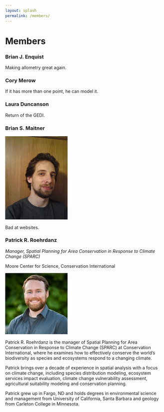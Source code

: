 ```yaml
---
layout: splash
permalink: /members/
---
```


# Members

### Brian J. Enquist
Making allometry great again.

### Cory Merow
If it has more than one point, he can model it.

### Laura Duncanson
Return of the GEDI.

### Brian S. Maitner

<img src="https://github.com/Biodiversity-Forecasting-Institute/biofi.github.io/blob/master/assets/images/Maitner_1.jpg?raw=true" alt="Brian" width=200 />

Bad at websites.

### Patrick R. Roehrdanz
*Manager, Spatial Planning for Area Conservation in Response to Climate Change (SPARC)*

Moore Center for Science, Conservation International

<img src="https://github.com/Biodiversity-Forecasting-Institute/biofi.github.io/blob/master/assets/images/Roehrdanz.jpg?raw=true" alt="Patrick" width=200 />

Patrick R. Roehrdanz is the manager of Spatial Planning for Area Conservation in Response to Climate Change (SPARC) at Conservation International, where he examines how to effectively conserve the world’s biodiversity as species and ecosystems respond to a changing climate.  

Patrick brings over a decade of experience in spatial analysis with a focus on climate change, including species distribution modeling, ecosystem services impact evaluation, climate change vulnerability assessment, agricultural suitability modeling and conservation planning.   

Patrick grew up in Fargo, ND and holds degrees in environmental science and management from University of California, Santa Barbara and geology from Carleton College in Minnesota. 
